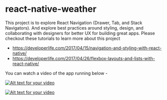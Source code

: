 # react-native-weather
This project is to explore React Navigation (Drawer, Tab, and Stack Navigators). And explore best practices around styling, design, and collaborating with designers for better UX for building great apps.
Please checkout these tutorials to learn more about this project
- https://developerlife.com/2017/04/15/navigation-and-styling-with-react-native/
- https://developerlife.com/2017/04/26/flexbox-layouts-and-lists-with-react-native/

You can watch a video of the app running below -

[![Alt text for your video](https://img.youtube.com/vi/gm5tIFRMWX0/0.jpg)](http://www.youtube.com/watch?v=gm5tIFRMWX0)

[![Alt text for your video](https://img.youtube.com/vi/QGxv8efnkaQ/0.jpg)](http://www.youtube.com/watch?v=QGxv8efnkaQ)
